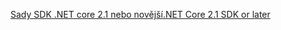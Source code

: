 [<span data-ttu-id="7fd4e-101">Sady SDK .NET core 2.1 nebo novější</span><span class="sxs-lookup"><span data-stu-id="7fd4e-101">.NET Core 2.1 SDK or later</span></span>](https://www.microsoft.com/net/download/all)
